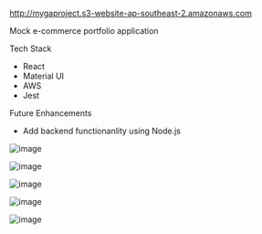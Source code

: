 http://mygaproject.s3-website-ap-southeast-2.amazonaws.com

Mock e-commerce portfolio application

Tech Stack
- React 
- Material UI
- AWS
- Jest

Future Enhancements
- Add backend functionanlity using Node.js

![image](https://user-images.githubusercontent.com/22206367/194720998-9fb90165-be11-4f8f-baaf-1ec42568cd74.png)

![image](https://user-images.githubusercontent.com/22206367/194721061-eea2c52c-7e46-43c1-b8dc-89f82f06ca29.png)

![image](https://user-images.githubusercontent.com/22206367/194721078-b416ac2d-eac7-4fb9-b5d2-14024c4376cd.png)

![image](https://user-images.githubusercontent.com/22206367/194721128-ba7cc99a-ddb0-4039-ac47-ae52d1b25bfc.png)

![image](https://user-images.githubusercontent.com/22206367/194721179-2f914aed-003b-4d45-ad17-6b9752f469c8.png)

